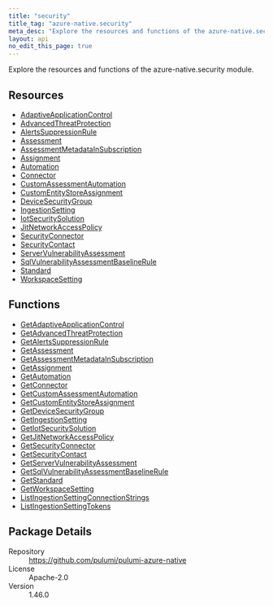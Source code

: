 ```yaml
---
title: "security"
title_tag: "azure-native.security"
meta_desc: "Explore the resources and functions of the azure-native.security module."
layout: api
no_edit_this_page: true
---
```


<!-- WARNING: this file was generated by Pulumi Docs Generator. -->
<!-- Do not edit by hand unless you're certain you know what you are doing! -->

Explore the resources and functions of the azure-native.security module.

<h2 id="resources">Resources</h2>
<ul class="api">
    <li><a href="adaptiveapplicationcontrol" title="AdaptiveApplicationControl"><span class="api-symbol api-symbol--resource"></span>AdaptiveApplicationControl</a></li>
    <li><a href="advancedthreatprotection" title="AdvancedThreatProtection"><span class="api-symbol api-symbol--resource"></span>AdvancedThreatProtection</a></li>
    <li><a href="alertssuppressionrule" title="AlertsSuppressionRule"><span class="api-symbol api-symbol--resource"></span>AlertsSuppressionRule</a></li>
    <li><a href="assessment" title="Assessment"><span class="api-symbol api-symbol--resource"></span>Assessment</a></li>
    <li><a href="assessmentmetadatainsubscription" title="AssessmentMetadataInSubscription"><span class="api-symbol api-symbol--resource"></span>AssessmentMetadataInSubscription</a></li>
    <li><a href="assignment" title="Assignment"><span class="api-symbol api-symbol--resource"></span>Assignment</a></li>
    <li><a href="automation" title="Automation"><span class="api-symbol api-symbol--resource"></span>Automation</a></li>
    <li><a href="connector" title="Connector"><span class="api-symbol api-symbol--resource"></span>Connector</a></li>
    <li><a href="customassessmentautomation" title="CustomAssessmentAutomation"><span class="api-symbol api-symbol--resource"></span>CustomAssessmentAutomation</a></li>
    <li><a href="customentitystoreassignment" title="CustomEntityStoreAssignment"><span class="api-symbol api-symbol--resource"></span>CustomEntityStoreAssignment</a></li>
    <li><a href="devicesecuritygroup" title="DeviceSecurityGroup"><span class="api-symbol api-symbol--resource"></span>DeviceSecurityGroup</a></li>
    <li><a href="ingestionsetting" title="IngestionSetting"><span class="api-symbol api-symbol--resource"></span>IngestionSetting</a></li>
    <li><a href="iotsecuritysolution" title="IotSecuritySolution"><span class="api-symbol api-symbol--resource"></span>IotSecuritySolution</a></li>
    <li><a href="jitnetworkaccesspolicy" title="JitNetworkAccessPolicy"><span class="api-symbol api-symbol--resource"></span>JitNetworkAccessPolicy</a></li>
    <li><a href="securityconnector" title="SecurityConnector"><span class="api-symbol api-symbol--resource"></span>SecurityConnector</a></li>
    <li><a href="securitycontact" title="SecurityContact"><span class="api-symbol api-symbol--resource"></span>SecurityContact</a></li>
    <li><a href="servervulnerabilityassessment" title="ServerVulnerabilityAssessment"><span class="api-symbol api-symbol--resource"></span>ServerVulnerabilityAssessment</a></li>
    <li><a href="sqlvulnerabilityassessmentbaselinerule" title="SqlVulnerabilityAssessmentBaselineRule"><span class="api-symbol api-symbol--resource"></span>SqlVulnerabilityAssessmentBaselineRule</a></li>
    <li><a href="standard" title="Standard"><span class="api-symbol api-symbol--resource"></span>Standard</a></li>
    <li><a href="workspacesetting" title="WorkspaceSetting"><span class="api-symbol api-symbol--resource"></span>WorkspaceSetting</a></li>
</ul>

<h2 id="functions">Functions</h2>
<ul class="api">
    <li><a href="getadaptiveapplicationcontrol" title="GetAdaptiveApplicationControl"><span class="api-symbol api-symbol--function"></span>GetAdaptiveApplicationControl</a></li>
    <li><a href="getadvancedthreatprotection" title="GetAdvancedThreatProtection"><span class="api-symbol api-symbol--function"></span>GetAdvancedThreatProtection</a></li>
    <li><a href="getalertssuppressionrule" title="GetAlertsSuppressionRule"><span class="api-symbol api-symbol--function"></span>GetAlertsSuppressionRule</a></li>
    <li><a href="getassessment" title="GetAssessment"><span class="api-symbol api-symbol--function"></span>GetAssessment</a></li>
    <li><a href="getassessmentmetadatainsubscription" title="GetAssessmentMetadataInSubscription"><span class="api-symbol api-symbol--function"></span>GetAssessmentMetadataInSubscription</a></li>
    <li><a href="getassignment" title="GetAssignment"><span class="api-symbol api-symbol--function"></span>GetAssignment</a></li>
    <li><a href="getautomation" title="GetAutomation"><span class="api-symbol api-symbol--function"></span>GetAutomation</a></li>
    <li><a href="getconnector" title="GetConnector"><span class="api-symbol api-symbol--function"></span>GetConnector</a></li>
    <li><a href="getcustomassessmentautomation" title="GetCustomAssessmentAutomation"><span class="api-symbol api-symbol--function"></span>GetCustomAssessmentAutomation</a></li>
    <li><a href="getcustomentitystoreassignment" title="GetCustomEntityStoreAssignment"><span class="api-symbol api-symbol--function"></span>GetCustomEntityStoreAssignment</a></li>
    <li><a href="getdevicesecuritygroup" title="GetDeviceSecurityGroup"><span class="api-symbol api-symbol--function"></span>GetDeviceSecurityGroup</a></li>
    <li><a href="getingestionsetting" title="GetIngestionSetting"><span class="api-symbol api-symbol--function"></span>GetIngestionSetting</a></li>
    <li><a href="getiotsecuritysolution" title="GetIotSecuritySolution"><span class="api-symbol api-symbol--function"></span>GetIotSecuritySolution</a></li>
    <li><a href="getjitnetworkaccesspolicy" title="GetJitNetworkAccessPolicy"><span class="api-symbol api-symbol--function"></span>GetJitNetworkAccessPolicy</a></li>
    <li><a href="getsecurityconnector" title="GetSecurityConnector"><span class="api-symbol api-symbol--function"></span>GetSecurityConnector</a></li>
    <li><a href="getsecuritycontact" title="GetSecurityContact"><span class="api-symbol api-symbol--function"></span>GetSecurityContact</a></li>
    <li><a href="getservervulnerabilityassessment" title="GetServerVulnerabilityAssessment"><span class="api-symbol api-symbol--function"></span>GetServerVulnerabilityAssessment</a></li>
    <li><a href="getsqlvulnerabilityassessmentbaselinerule" title="GetSqlVulnerabilityAssessmentBaselineRule"><span class="api-symbol api-symbol--function"></span>GetSqlVulnerabilityAssessmentBaselineRule</a></li>
    <li><a href="getstandard" title="GetStandard"><span class="api-symbol api-symbol--function"></span>GetStandard</a></li>
    <li><a href="getworkspacesetting" title="GetWorkspaceSetting"><span class="api-symbol api-symbol--function"></span>GetWorkspaceSetting</a></li>
    <li><a href="listingestionsettingconnectionstrings" title="ListIngestionSettingConnectionStrings"><span class="api-symbol api-symbol--function"></span>ListIngestionSettingConnectionStrings</a></li>
    <li><a href="listingestionsettingtokens" title="ListIngestionSettingTokens"><span class="api-symbol api-symbol--function"></span>ListIngestionSettingTokens</a></li>
</ul>

<h2 id="package-details">Package Details</h2>
<dl class="package-details">
	<dt>Repository</dt>
	<dd><a href="https://github.com/pulumi/pulumi-azure-native">https://github.com/pulumi/pulumi-azure-native</a></dd>
	<dt>License</dt>
	<dd>Apache-2.0</dd>
	<dt>Version</dt>
	<dd>1.46.0</dd>
</dl>

